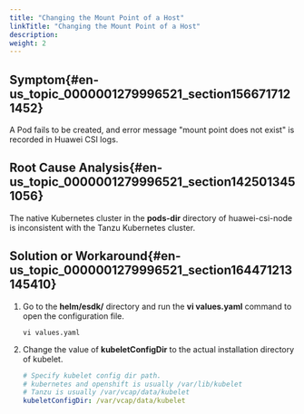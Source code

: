 ```yaml
---
title: "Changing the Mount Point of a Host"
linkTitle: "Changing the Mount Point of a Host"
description: 
weight: 2
---
```


## Symptom{#en-us_topic_0000001279996521_section1566717121452}

A Pod fails to be created, and error message "mount point does not exist" is recorded in Huawei CSI logs.

## Root Cause Analysis{#en-us_topic_0000001279996521_section1425013451056}

The native Kubernetes cluster in the  **pods-dir**  directory of huawei-csi-node is inconsistent with the Tanzu Kubernetes cluster.

## Solution or Workaround{#en-us_topic_0000001279996521_section164471213145410}

1.  Go to the  **helm/esdk/**  directory and run the  **vi values.yaml**  command to open the configuration file.

    ```
    vi values.yaml
    ```

2.  Change the value of  **kubeletConfigDir**  to the actual installation directory of kubelet.

    ```yaml
    # Specify kubelet config dir path.
    # kubernetes and openshift is usually /var/lib/kubelet
    # Tanzu is usually /var/vcap/data/kubelet
    kubeletConfigDir: /var/vcap/data/kubelet
    ```

